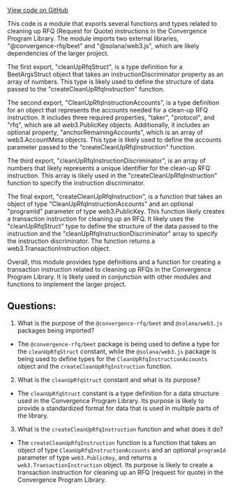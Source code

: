 [View code on GitHub](https://github.com/convergence-rfq/convergence-program-library/rfq/js/generated/instructions/cleanUpRfq.d.ts)

This code is a module that exports several functions and types related to cleaning up RFQ (Request for Quote) instructions in the Convergence Program Library. The module imports two external libraries, "@convergence-rfq/beet" and "@solana/web3.js", which are likely dependencies of the larger project.

The first export, "cleanUpRfqStruct", is a type definition for a BeetArgsStruct object that takes an instructionDiscriminator property as an array of numbers. This type is likely used to define the structure of data passed to the "createCleanUpRfqInstruction" function.

The second export, "CleanUpRfqInstructionAccounts", is a type definition for an object that represents the accounts needed for a clean-up RFQ instruction. It includes three required properties, "taker", "protocol", and "rfq", which are all web3.PublicKey objects. Additionally, it includes an optional property, "anchorRemainingAccounts", which is an array of web3.AccountMeta objects. This type is likely used to define the accounts parameter passed to the "createCleanUpRfqInstruction" function.

The third export, "cleanUpRfqInstructionDiscriminator", is an array of numbers that likely represents a unique identifier for the clean-up RFQ instruction. This array is likely used in the "createCleanUpRfqInstruction" function to specify the instruction discriminator.

The final export, "createCleanUpRfqInstruction", is a function that takes an object of type "CleanUpRfqInstructionAccounts" and an optional "programId" parameter of type web3.PublicKey. This function likely creates a transaction instruction for cleaning up an RFQ. It likely uses the "cleanUpRfqStruct" type to define the structure of the data passed to the instruction and the "cleanUpRfqInstructionDiscriminator" array to specify the instruction discriminator. The function returns a web3.TransactionInstruction object.

Overall, this module provides type definitions and a function for creating a transaction instruction related to cleaning up RFQs in the Convergence Program Library. It is likely used in conjunction with other modules and functions to implement the larger project.
## Questions: 
 1. What is the purpose of the `@convergence-rfq/beet` and `@solana/web3.js` packages being imported?
- The `@convergence-rfq/beet` package is being used to define a type for the `cleanUpRfqStruct` constant, while the `@solana/web3.js` package is being used to define types for the `CleanUpRfqInstructionAccounts` object and the `createCleanUpRfqInstruction` function.

2. What is the `cleanUpRfqStruct` constant and what is its purpose?
- The `cleanUpRfqStruct` constant is a type definition for a data structure used in the Convergence Program Library. Its purpose is likely to provide a standardized format for data that is used in multiple parts of the library.

3. What is the `createCleanUpRfqInstruction` function and what does it do?
- The `createCleanUpRfqInstruction` function is a function that takes an object of type `CleanUpRfqInstructionAccounts` and an optional `programId` parameter of type `web3.PublicKey`, and returns a `web3.TransactionInstruction` object. Its purpose is likely to create a transaction instruction for cleaning up an RFQ (request for quote) in the Convergence Program Library.